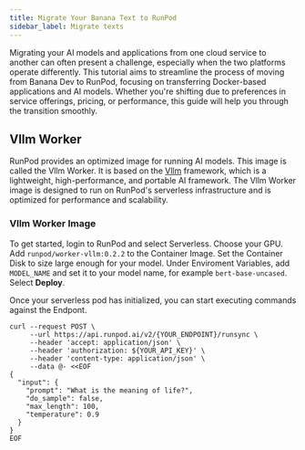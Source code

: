 ```yaml
---
title: Migrate Your Banana Text to RunPod
sidebar_label: Migrate texts
---
```


Migrating your AI models and applications from one cloud service to another can often present a challenge, especially when the two platforms operate differently. This tutorial aims to streamline the process of moving from Banana Dev to RunPod, focusing on transferring Docker-based applications and AI models. Whether you're shifting due to preferences in service offerings, pricing, or performance, this guide will help you through the transition smoothly.

## Vllm Worker

RunPod provides an optimized image for running AI models. This image is called the Vllm Worker. It is based on the [Vllm](https://github.com/vllm/vllm) framework, which is a lightweight, high-performance, and portable AI framework. The Vllm Worker image is designed to run on RunPod's serverless infrastructure and is optimized for performance and scalability.

### Vllm Worker Image

To get started, login to RunPod and select Serverless.
Choose your GPU.
Add `runpod/worker-vllm:0.2.2` to the Container Image.
Set the Container Disk to size large enough for your model.
Under Enviroment Variables, add `MODEL_NAME` and set it to your model name, for example `bert-base-uncased`.
Select **Deploy**.


Once your serverless pod has initialized, you can start executing commands against the Endpont.

```command
curl --request POST \
     --url https://api.runpod.ai/v2/{YOUR_ENDPOINT}/runsync \
     --header 'accept: application/json' \
     --header 'authorization: ${YOUR_API_KEY}' \
     --header 'content-type: application/json' \
     --data @- <<EOF
{
  "input": {
    "prompt": "What is the meaning of life?",
    "do_sample": false,
    "max_length": 100,
    "temperature": 0.9
  }
}
EOF
```